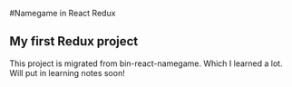 #Namegame in React Redux

## My first Redux project 

This project is migrated from bin-react-namegame. Which I learned a lot. Will put in learning notes soon!